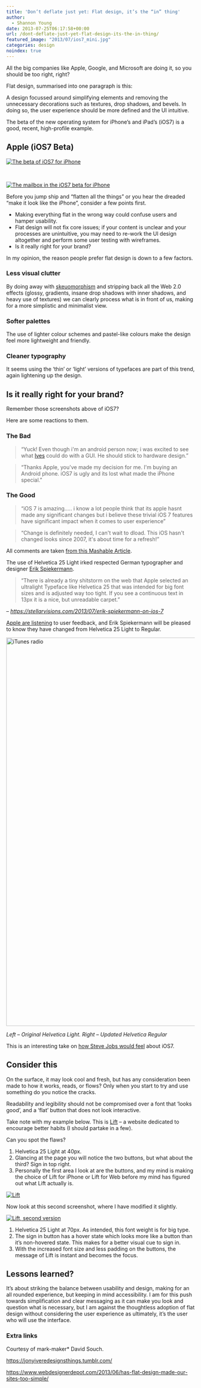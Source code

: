 ```yaml
---
title: 'Don’t deflate just yet: Flat design, it’s the “in” thing'
author:
  - Shannon Young
date: 2013-07-25T06:17:58+00:00
url: /dont-deflate-just-yet-flat-design-its-the-in-thing/
featured_image: "2013/07/ios7_mini.jpg"
categories: design
noindex: true
---
```

All the big companies like Apple, Google, and Microsoft are doing it, so you should be too right, right?
<!--more--> 

Flat design, summarised into one paragraph is this:

A design focussed around simplifying elements and removing the unnecessary decorations such as textures, drop shadows, and bevels. In doing so, the user experience should be more defined and the UI intuitive.

The beta of the new operating system for iPhone’s and iPad’s (iOS7) is a good, recent, high-profile example.



## Apple (iOS7 Beta)

[<img class=" wp-image-5539" src="https://www.mark-making.com/wp-content/uploads/ios7-beta.jpg" alt="The beta of iOS7 for iPhone" />][1]

&nbsp;

[<img class=" wp-image-5541" src="https://www.mark-making.com/wp-content/uploads/ios7-beta-mailboxes.png" alt="The mailbox in the iOS7 beta for iPhone" />][2]

Before you jump ship and “flatten all the things” or you hear the dreaded “make it look like the iPhone”, consider a few points first.

  * Making everything flat in the wrong way could confuse users and hamper usability.
  * Flat design will not fix core issues; if your content is unclear and your processes are unintuitive, you may need to re-work the UI design altogether and perform some user testing with wireframes.
  * Is it really right for your brand?

In my opinion, the reason people prefer flat design is down to a few factors.

### Less visual clutter

By doing away with <a href="https://en.wikipedia.org/wiki/Skeuomorph#Digital_skeuomorphs" target="_blank" rel="noopener">skeuomorphism</a> and stripping back all the Web 2.0 effects (glossy, gradients, insane drop shadows with inner shadows, and heavy use of textures) we can clearly process what is in front of us, making for a more simplistic and minimalist view.

### Softer palettes

The use of lighter colour schemes and pastel-like colours make the design feel more lightweight and friendly.

### Cleaner typography

It seems using the ‘thin’ or ‘light’ versions of typefaces are part of this trend, again lightening up the design.

## Is it really right for your brand?

Remember those screenshots above of iOS7?

Here are some reactions to them.

### The Bad

> “Yuck! Even though i'm an android person now; i was excited to see what <a href="https://en.wikipedia.org/wiki/Jonathan_Ive" target="_blank" rel="noopener">Ives</a> could do with a GUI. He should stick to hardware design.”

> “Thanks Apple, you've made my decision for me. I'm buying an Android phone. iOS7 is ugly and its lost what made the iPhone special.”

### The Good

> “iOS 7 is amazing&#8230;.. i know a lot people think that its apple hasnt made any significant changes but i believe these trivial iOS 7 features have significant impact when it comes to user experience”

> “Change is definitely needed, I can't wait to dload. This iOS hasn't changed looks since 2007, it's about time for a refresh!”

All comments are taken <a href="https://mashable.com/2013/06/12/ios-7-hands-on/" target="_blank" rel="noopener">from this Mashable Article</a>.

The use of Helvetica 25 Light irked respected German typographer and designer <a href="https://en.wikipedia.org/wiki/Erik_Spiekermann" target="_blank" rel="noopener">Erik Spiekermann</a>.

> “There is already a tiny shitstorm on the web that Apple selected an ultralight Typeface like Helvetica 25 that was intended for big font sizes and is adjusted way too tight. If you see a continuous text in 13px it is a nice, but unreadable carpet.”

&#8211; <a href=" https://stellarvisions.com/2013/07/erik-spiekermann-on-ios-7 " target="_blank" rel="noopener"><em>https://stellarvisions.com/2013/07/erik-spiekermann-on-ios-7</em></a>

<a href=" https://mashable.com/2013/07/09/ios-7-beta-changes/" target="_blank" rel="noopener">Apple are listening</a> to user feedback, and Erik Spiekermann will be pleased to know they have changed from Helvetica 25 Light to Regular.

[<img class="size-full wp-image-5544 alignnone" src="https://www.mark-making.com/wp-content/uploads/iTunes-radio.png" alt="iTunes radio" width="1188" height="1036" />][3]

_Left &#8211; Original Helvetica Light. Right &#8211; Updated Helvetica Regular_

This is an interesting take on <a href="https://quao.wordpress.com/2013/06/17/ios-7-how-would-jobs-feel-about-this/" target="_blank" rel="noopener">how Steve Jobs would feel</a> about iOS7.

## Consider this

On the surface, it may look cool and fresh, but has any consideration been made to how it works, reads, or flows? Only when you start to try and use something do you notice the cracks.

Readability and legibility should not be compromised over a font that ‘looks good’, and a ‘flat’ button that does not look interactive.

Take note with my example below. This is [Lift][4] &#8211; a website dedicated to encourage better habits (I should partake in a few).

Can you spot the flaws?

  1. Helvetica 25 Light at 40px.
  2. Glancing at the page you will notice the two buttons, but what about the third? Sign in top right.
  3. Personally the first area I look at are the buttons, and my mind is making the choice of Lift for iPhone or Lift for Web before my mind has figured out what Lift actually is.

[<img class=" wp-image-5547" src="https://www.mark-making.com/wp-content/uploads/lift.png" alt="Lift" />][5]

Now look at this second screenshot, where I have modified it slightly.

[<img class=" wp-image-5546" src="https://www.mark-making.com/wp-content/uploads/lift-2.png" alt="Lift, second version" />][6]

  1. Helvetica 25 Light at 70px. As intended, this font weight is for big type.
  2. The sign in button has a hover state which looks more like a button than it’s non-hovered state. This makes for a better visual cue to sign in.
  3. With the increased font size and less padding on the buttons, the message of Lift is instant and becomes the focus.

## Lessons learned?

It’s about striking the balance between usability and design, making for an all rounded experience, but keeping in mind accessibility. I am for this push towards simplification and clear messaging as it can make you look and question what is necessary, but I am against the thoughtless adoption of flat design without considering the user experience as ultimately, it’s the user who will use the interface.

### Extra links

Courtesy of mark-maker* David Souch.

 <a href="https://jonyiveredesignsthings.tumblr.com/" target="_blank" rel="noopener">https://jonyiveredesignsthings.tumblr.com/</a>

 <a href="https://www.webdesignerdepot.com/2013/06/has-flat-design-made-our-sites-too-simple/" target="_blank" rel="noopener">https://www.webdesignerdepot.com/2013/06/has-flat-design-made-our-sites-too-simple/</a>

 [1]: https://www.mark-making.com/wp-content/uploads/ios7-beta.jpg
 [2]: https://www.mark-making.com/wp-content/uploads/ios7-beta-mailboxes.png
 [3]: https://www.mark-making.com/wp-content/uploads/iTunes-radio.png
 [4]: https://lift.do/
 [5]: https://www.mark-making.com/wp-content/uploads/lift.png
 [6]: https://www.mark-making.com/wp-content/uploads/lift-2.png